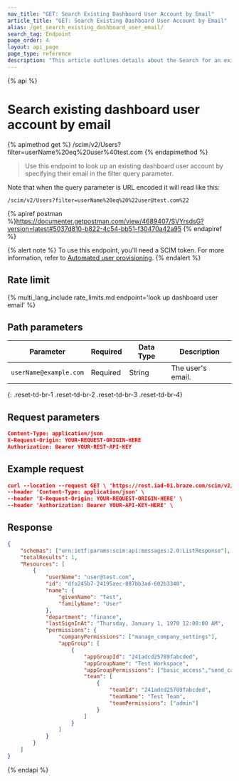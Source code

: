 ```yaml
---
nav_title: "GET: Search Existing Dashboard User Account by Email"
article_title: "GET: Search Existing Dashboard User Account by Email"
alias: /get_search_existing_dashboard_user_email/
search_tag: Endpoint
page_order: 4
layout: api_page
page_type: reference
description: "This article outlines details about the Search for an existing dashboard user account by email Braze endpoint."
---
```


{% api %}
# Search existing dashboard user account by email
{% apimethod get %}
/scim/v2/Users?filter=userName%20eq%20user%40test.com
{% endapimethod %}

> Use this endpoint to look up an existing dashboard user account by specifying their email in the filter query parameter. 

Note that when the query parameter is URL encoded it will read like this:

`/scim/v2/Users?filter=userName%20eq%20%22user@test.com%22`

{% apiref postman %}https://documenter.getpostman.com/view/4689407/SVYrsdsG?version=latest#5037d810-b822-4c54-bb51-f30470a42a95 {% endapiref %}

{% alert note %}
To use this endpoint, you'll need a SCIM token. For more information, refer to [Automated user provisioning]({{site.baseurl}}/scim/automated_user_provisioning/).
{% endalert %}

## Rate limit

{% multi_lang_include rate_limits.md endpoint='look up dashboard user email' %}

## Path parameters

| Parameter | Required | Data Type | Description |
|---|---|---|---|
| `userName@example.com` | Required | String | The user's email. |
{: .reset-td-br-1 .reset-td-br-2 .reset-td-br-3 .reset-td-br-4}

## Request parameters

```json
Content-Type: application/json
X-Request-Origin: YOUR-REQUEST-ORIGIN-HERE
Authorization: Bearer YOUR-REST-API-KEY
```

## Example request
```json
curl --location --request GET \ 'https://rest.iad-01.braze.com/scim/v2/Users?filter=userName%20eq%20%22user@test.com%22' \
--header 'Content-Type: application/json' \
--header 'X-Request-Origin: YOUR-REQUEST-ORIGIN-HERE' \
--header 'Authorization: Bearer YOUR-API-KEY-HERE' \
```

## Response
```json
{
    "schemas": ["urn:ietf:params:scim:api:messages:2.0:ListResponse"],
    "totalResults": 1,
    "Resources": [
        {
            "userName": "user@test.com",
            "id": "dfa245b7-24195aec-887bb3ad-602b3340",
            "name": {
                "givenName": "Test",
                "familyName": "User"
            },
            "department": "finance",
            "lastSignInAt": "Thursday, January 1, 1970 12:00:00 AM",
            "permissions": {
                "companyPermissions": ["manage_company_settings"],
                "appGroup": [
                    {
                        "appGroupId": "241adcd25789fabcded",
                        "appGroupName": "Test Workspace",
                        "appGroupPermissions": ["basic_access","send_campaigns_canvases"],
                        "team": [
                            {
                                "teamId": "241adcd25789fabcded",
                                "teamName": "Test Team",                  
                                "teamPermissions": ["admin"]
                            }
                        ]
                    } 
                ]
            }
        }
    ]
}
```

{% endapi %}

